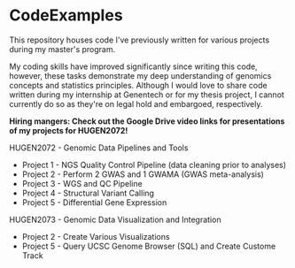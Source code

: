 # CodeExamples

This repository houses code I've previously written for various projects during my master's program. 

My coding skills have improved significantly since writing this code, however, these tasks demonstrate my deep understanding of genomics concepts and statistics principles. Although I would love to share code written during my internship at Genentech or for my thesis project, I cannot currently do so as they're on legal hold and embargoed, respectively.

**Hiring mangers: Check out the Google Drive video links for presentations of my projects for HUGEN2072!**

HUGEN2072 - Genomic Data Pipelines and Tools
* Project 1 - NGS Quality Control Pipeline (data cleaning prior to analyses)
* Project 2 - Perform 2 GWAS and 1 GWAMA (GWAS meta-analysis)
* Project 3 - WGS and QC Pipeline
* Project 4 - Structural Variant Calling
* Project 5 - Differential Gene Expression

HUGEN2073 - Genomic Data Visualization and Integration
* Project 2 - Create Various Visualizations
* Project 5 - Query UCSC Genome Browser (SQL) and Create Custome Track
